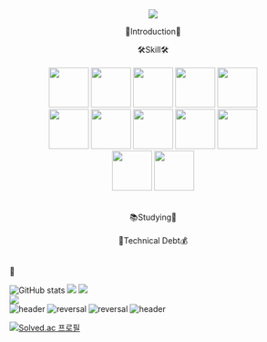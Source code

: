 <div align=center>
<img src="https://capsule-render.vercel.app/api?type=waving&color=0:f298e7,100:a5f9f9&height=300&section=header&text=Let%20it%20go!&fontSize=90&fontColor=ffffff&descAlign=20"/>

<p align=center&fontSize=15> 👋Introduction👋 </p>
<center>🛠Skill🛠</center><br>

<img src="https://cdn.jsdelivr.net/gh/devicons/devicon/icons/python/python-original-wordmark.svg" width="70" height="70"/>
<img src="https://cdn.jsdelivr.net/gh/devicons/devicon/icons/java/java-original-wordmark.svg" width="70" height="70"/>
<img src="https://cdn.jsdelivr.net/gh/devicons/devicon/icons/spring/spring-original-wordmark.svg" width="70" height="70"/>
<img src="https://cdn.jsdelivr.net/gh/devicons/devicon/icons/gradle/gradle-plain-wordmark.svg" width="70" height="70"/>
<img src="https://cdn.jsdelivr.net/gh/devicons/devicon/icons/mysql/mysql-plain.svg"width="70" height="70"/> <br/>
<img src="https://cdn.jsdelivr.net/gh/devicons/devicon/icons/javascript/javascript-original.svg" width="70" height="70"/>
<img src="https://cdn.jsdelivr.net/gh/devicons/devicon/icons/typescript/typescript-original.svg" width="70" height="70"/
<img src="https://cdn.jsdelivr.net/gh/devicons/devicon/icons/nextjs/nextjs-original.svg" width="70" height="70"/>
<img src="https://cdn.jsdelivr.net/gh/devicons/devicon/icons/react/react-original.svg" width="70" height="70"/>
<img src="https://cdn.jsdelivr.net/gh/devicons/devicon/icons/css3/css3-original.svg" width="70" height="70"/>
<img src="https://cdn.jsdelivr.net/gh/devicons/devicon/icons/html5/html5-plain.svg" width="70" height="70"/><br/>
<img src="https://cdn.jsdelivr.net/gh/devicons/devicon/icons/pandas/pandas-original-wordmark.svg" width="70" height="70"/>
<img src="https://cdn.jsdelivr.net/gh/devicons/devicon/icons/numpy/numpy-original-wordmark.svg" width="70" height="70"/><br><br><br>


<center>📚Studying🐢</center><br>

<center>🛒Technical Debt💰</center><br>

</div>


:turtle:

![GitHub stats](https://github-readme-stats.vercel.app/api?username=Do-it-chu&theme=buefy&show_icons=true&descAlign=30)
<img src="http://mazandi.herokuapp.com/api?handle=hot0721&theme=warm"/>
<img src="https://github-readme-stats.vercel.app/api/top-langs/?username=Gaboza-JH&layout=compact&theme=vue&hide_border=true" /> <br>
<img src="https://github-readme-stats.vercel.app/api/top-langs/?username=Do-it-chu&layout=compact&theme=vue&hide_border=true" /> <br>
![header](https://capsule-render.vercel.app/api?color=gradient&customColorList=0,2,2,5,30)
![reversal](https://capsule-render.vercel.app/api?type=slice&reversal=false&color=gradient)
![reversal](https://capsule-render.vercel.app/api?type=slice&reversal=true&color=gradient&section=footer)
![header](https://capsule-render.vercel.app/api?text=itchu&animation=fadeIn&fontColor=ffffff)





[![Solved.ac 프로필](http://mazassumnida.wtf/api/v2/generate_badge?boj=hot0721)](https://solved.ac/hot0721)

<!-- ![footer](https://capsule-render.vercel.app/api?section=footer) -->

<!--
**Do-it-chu/do-it-chu** is a ✨ _special_ ✨ repository because its `README.md` (this file) appears on your GitHub profile.

Here are some ideas to get you started:

- 🔭 I’m currently working on ...
- 🌱 I’m currently learning ...
- 👯 I’m looking to collaborate on ...
- 🤔 I’m looking for help with ...
- 💬 Ask me about ...
- 📫 How to reach me: ...
- 😄 Pronouns: ...
- ⚡ Fun fact: ...
-->
